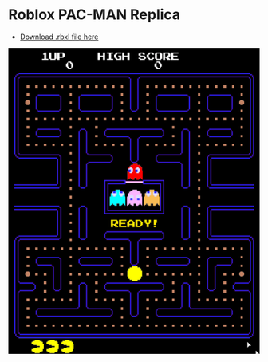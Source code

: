 # Roblox PAC-MAN Replica
- [Download .rbxl file here](https://github.com/JoshSCF/roblox-pacman/releases/tag/0.5)

![Example GIF](Ku54phTQrY.gif)
